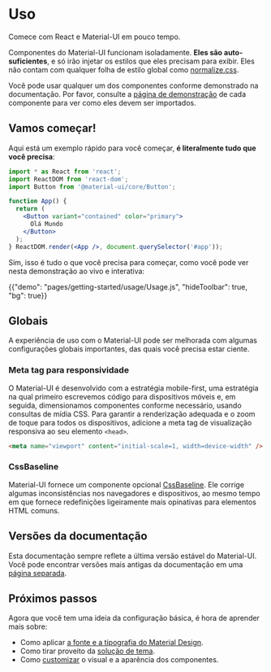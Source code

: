 # Uso

<p class="description">Comece com React e Material-UI em pouco tempo.</p>

Componentes do Material-UI funcionam isoladamente. **Eles são auto-suficientes**, e só irão injetar os estilos que eles precisam para exibir. Eles não contam com qualquer folha de estilo global como [normalize.css](https://github.com/necolas/normalize.css/).

Você pode usar qualquer um dos componentes conforme demonstrado na documentação. Por favor, consulte a [página de demonstração](/components/buttons/) de cada componente para ver como eles devem ser importados.

## Vamos começar!

Aqui está um exemplo rápido para você começar, **é literalmente tudo que você precisa**:

```jsx
import * as React from 'react';
import ReactDOM from 'react-dom';
import Button from '@material-ui/core/Button';

function App() {
  return (
    <Button variant="contained" color="primary">
      Olá Mundo
    </Button>
  );
} ReactDOM.render(<App />, document.querySelector('#app'));
```

Sim, isso é tudo o que você precisa para começar, como você pode ver nesta demonstração ao vivo e interativa:

{{"demo": "pages/getting-started/usage/Usage.js", "hideToolbar": true, "bg": true}}

## Globais

A experiência de uso com o Material-UI pode ser melhorada com algumas configurações globais importantes, das quais você precisa estar ciente.

### Meta tag para responsividade

O Material-UI é desenvolvido com a estratégia mobile-first, uma estratégia na qual primeiro escrevemos código para dispositivos móveis e, em seguida, dimensionamos componentes conforme necessário, usando consultas de mídia CSS. Para garantir a renderização adequada e o zoom de toque para todos os dispositivos, adicione a meta tag de visualização responsiva ao seu elemento `<head>`.

```html
<meta name="viewport" content="initial-scale=1, width=device-width" />
```

### CssBaseline

Material-UI fornece um componente opcional [CssBaseline](/components/css-baseline/). Ele corrige algumas inconsistências nos navegadores e dispositivos, ao mesmo tempo em que fornece redefinições ligeiramente mais opinativas para elementos HTML comuns.

## Versões da documentação

Esta documentação sempre reflete a última versão estável do Material-UI. Você pode encontrar versões mais antigas da documentação em uma [página separada](https://material-ui.com/versions/).

## Próximos passos

Agora que você tem uma ideia da configuração básica, é hora de aprender mais sobre:

- Como aplicar [a fonte e a tipografia do Material Design](/components/typography/).
- Como tirar proveito da [solução de tema](/customization/theming/).
- Como [customizar](/customization/how-to-customize/) o visual e a aparência dos componentes.
